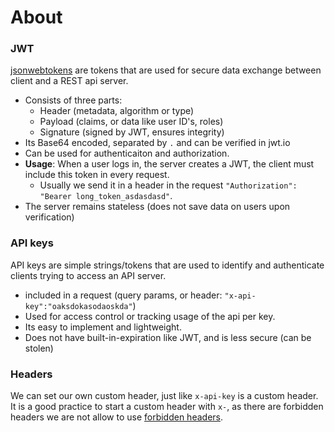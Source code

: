 # About
### JWT
[jsonwebtokens](https://www.npmjs.com/package/jsonwebtoken) are tokens that are used for secure data exchange between client and a REST api server.
- Consists  of three parts:
    - Header (metadata, algorithm or type)
    - Payload (claims, or data like user ID's, roles)
    - Signature (signed by JWT, ensures integrity)
- Its Base64 encoded, separated by `.` and can be verified in jwt.io
- Can be used for authenticaiton and authorization.
- **Usage**: When a user logs in, the server creates a JWT, the client must include this token in every request.
    - Usually we send it in a header in the request `"Authorization": "Bearer long_token_asdasdasd"`.
- The server remains stateless (does not save data on users upon verification)

### API keys
API keys are simple strings/tokens that are used to identify and authenticate clients trying to access an API server.
- included in a request (query params, or header: `"x-api-key":"oaksdokasodaoskda"`)
- Used for access control or tracking usage of the api per key.
- Its easy to implement and lightweight.
- Does not have built-in-expiration like JWT, and is less secure (can be stolen)

### Headers
We can set our own custom header, just like `x-api-key` is a custom header. It is a good practice to start a custom header with `x-`, as there are forbidden headers we are not allow to use [forbidden headers](https://developer.mozilla.org/en-US/docs/Glossary/Forbidden_request_header).